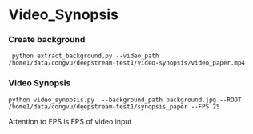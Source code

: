 # Video_Synopsis

### Create background
```
 python extract_background.py --video_path /home1/data/congvu/deepstream-test1/video-synopsis/video_paper.mp4
```
### Video Synopsis
```
python video_synopsis.py  --background_path background.jpg --ROOT /home1/data/congvu/deepstream-test1/synopsis_paper --FPS 25
```
Attention to FPS is FPS of video input
